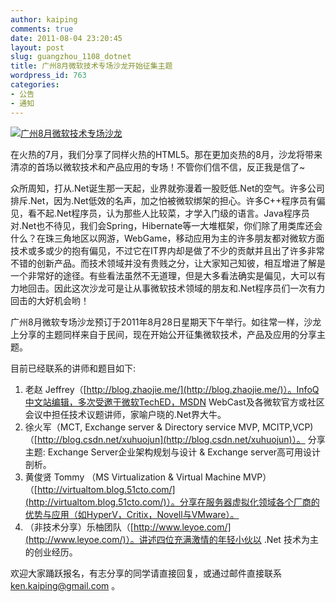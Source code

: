 ```yaml
---
author: kaiping
comments: true
date: 2011-08-04 23:20:45
layout: post
slug: guangzhou_1108_dotnet
title: 广州8月微软技术专​​场沙龙开始征集主题
wordpress_id: 763
categories:
- 公告
- 通知
---
```


[![广州8月微软技术专​​场沙龙](http://techparty.org/wp-content/uploads/2011/08/Microsoft_231-300x199.jpg)](http://techparty.org/wp-content/uploads/2011/08/Microsoft_231.jpg)

在火热的7月，我们分享了同样火热的HTML5。那在更加炎热的8月，沙龙将带来清凉的首场以微软技术和产品应用的专场！不管你们信不信，反正我是信了~

众所周知，打从.Net诞生那一天起，业界就弥漫着一股贬低.Net的空气。许多公司排斥.Net，因为.Net低效的名声，加之怕被微软绑架的担心。许多C++程序员有偏见，看不起.Net程序员，认为那些人比较菜，才学入门级的语言。Java程序员对.Net也不待见，我们会Spring，Hibernate等一大堆框架，你们除了用类库还会什么？在珠三角地区以网游，WebGame，移动应用为主的许多朋友都对微软方面技术或多或少的抱有偏见，不过它在IT界内却是做了不少的贡献并且出了许多非常不错的创新产品。而技术领域并没有贵贱之分，让大家知己知彼，相互增进了解是一个非常好的途径。有些看法虽然不无道理，但是大多看法确实是偏见，大可以有力地回击。因此这次沙龙可是让从事微软技术领域的朋友和.Net程序员们一次有力回击的大好机会哟！

广州8月微软专场沙龙预订于2011年8月28日星期天下午举行。如往常一样，沙龙上分享的主题同样来自于民间，现在开始公开征集微软技术，产品及应用的分享主题。

目前已经联系的讲师和题目如下:

1. 老赵 Jeffrey（[http://blog.zhaojie.me/](http://blog.zhaojie.me/)）。InfoQ中文站编辑，多次受邀于微软TechED，MSDN WebCast及各微软官方或社区会议中担任技术议题讲师，家喻户晓的.Net界大牛。
2. 徐火军（MCT, Exchange server & Directory service MVP, MCITP,VCP) （[http://blog.csdn.net/xuhuojun](http://blog.csdn.net/xuhuojun)）。 分享主题: Exchange Server企业架构规划与设计 & Exchange server高可用设计剖析。
3. 黄俊贤 Tommy （MS Virtualization & Virtual Machine MVP）（[http://virtualtom.blog.51cto.com/](http://virtualtom.blog.51cto.com/)）。分享在服务器虚拟化领域各个厂商的优势与应用（如HyperV，Critix，Novell与VMware）。
4. （非技术分享）乐柚团队（[http://www.leyoe.com/](http://www.leyoe.com/)）。讲述四位充满激情的年轻小伙以 .Net 技术为主的创业经历。

欢迎大家踊跃报名，有志分享的同学请直接回复，或通过邮件直接联系 [ken.kaiping@gmail.com](mailto:ken.kaiping@gmail.com) 。
